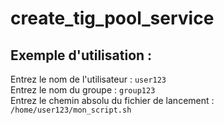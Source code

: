 # create_tig_pool_service

Exemple d'utilisation :
-----------------------
Entrez le nom de l'utilisateur : `user123`  
Entrez le nom du groupe : `group123`  
Entrez le chemin absolu du fichier de lancement : `/home/user123/mon_script.sh`
